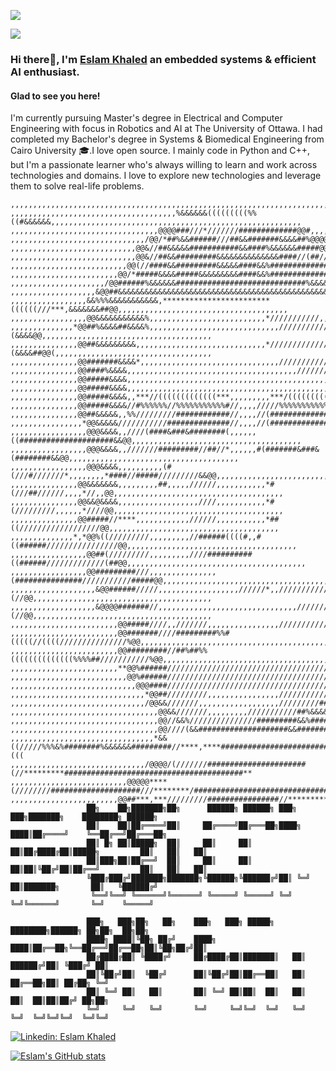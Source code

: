 <!--START_SECTION:waka-->
<!--END_SECTION:waka-->
![](https://camo.githubusercontent.com/da044eceef3d233db5a7b412c049813af02a8af0/68747470733a2f2f6d69722d73332d63646e2d63662e626568616e63652e6e65742f70726f6a6563745f6d6f64756c65732f6d61785f313230302f34666630373938363230383539332e356439613635346539326633362e676966)

![](https://komarev.com/ghpvc/?username=eslam69&color=brightgreen&style=for-the-badge	)
### Hi there👋, I'm [Eslam Khaled](https://www.github.com/eslam69) an embedded systems & efficient AI enthusiast.
#### Glad to see you here!
I'm currently pursuing Master's degree in Electrical and Computer Engineering with focus in Robotics and AI at The University of Ottawa. I had completed my Bachelor's degree in Systems & Biomedical Engineering from Cairo University 🎓.I love open source. I mainly code in Python and C++, but I'm a passionate learner who's always willing to learn and work across technologies and domains. I love to explore new technologies and leverage them to solve real-life problems.
```pyhton
,,,,,,,,,,,,,,,,,,,,,,,,,,,,,,,,,,,,,,,,,,,,,,,,,,,,,,,,,,,,,,,,,,,,,,,,,,,,,,,,,,,,,,,,,,,,,,,,,,,,,,,,,,,,,,,,,,,,,,,,
,,,,,,,,,,,,,,,,,,,,,,,,,,,,,,,,,,,,,%&&&&&&(((((((((%%((#&&&&&&,,,,,,,,,,,,,,,,,,,,,,,,,,,,,,,,,,,,,,,,,,,,,,,,,,,,,,,,
,,,,,,,,,,,,,,,,,,,,,,,,,,,,,,,,,@@@@###///*///////#############@@#,,,,,,,,,,,,,,,,,,,,,,,,,,,,,,,,,,,,,,,,,,,,,,,,,,,,,
,,,,,,,,,,,,,,,,,,,,,,,,,,,,,,/@@/*##%&&######///##&&#######&&&&##%@@@@,,,,,,,,,,,,,,,,,,,,,,,,,,,,,,,,,,,,,,,,,,,,,,,,,
,,,,,,,,,,,,,,,,,,,,,,,,,,,,@@&//##&&&&&###########&&####%&&&&&&#####@@,,,,,,,,,,,,,,,,,,,,,,,,,,,,,,,,,,,,,,,,,,,,,,,,,
,,,,,,,,,,,,,,,,,,,,,,,,,,,,@@&//##&&#########&&&&&&&&&&&&&&####//(##//@@,,,,,,,,,,,,,,,,,,,,,,,,,,,,,,,,,,,,,,,,,,,,,,,
,,,,,,,,,,,,,,,,,,,,,,,,,,@@(//####&&#########&&&&&####&&%#############//@@#,,,,,,,,,,,,,,,,,,,,,,,,,,,,,,,,,,,,,,,,,,,,
,,,,,,,,,,,,,,,,,,,,,,,,@@/*#####&&&&#####&&&&&&&&&####&&%###############//%@@,,,,,,,,,,,,,,,,,,,,,,,,,,,,,,,,,,,,,,,,,,
,,,,,,,,,,,,,,,,,,,,,/@@######%&&&&&&#############################%&&&&&&#####@@,,,,,,,,,,,,,,,,,,,,,,,,,,,,,,,,,,,,,,,,
,,,,,,,,,,,,,,,,,,,&@@##&&&&&&&&&&&&&&&&&&&&&&&&&&&&&&&&&&&&&&&&&&&&&&&&&&&&&&##@@,,,,,,,,,,,,,,,,,,,,,,,,,,,,,,,,,,,,,,
,,,,,,,,,,,,,,,,,&&%%%&&&&&&&&&&&,************************((((((///***,&&&&&&&##@@,,,,,,,,,,,,,,,,,,,,,,,,,,,,,,,,,,,,,,
,,,,,,,,,,,,,,,,,@@&&&&&&&&&&&%,,,,,,,,,,,,,,,,,,,,,,,,,,*///////////,,,,&&&&&##@@,,,,,,,,,,,,,,,,,,,,,,,,,,,,,,,,,,,,,,
,,,,,,,,,,,,,,*@@##%&&&&##&&&&%,,,,,,,,,,,,,,,,,,,,,,,,,,,,,///////////,,,,(&&&&@@,,,,,,,,,,,,,,,,,,,,,,,,,,,,,,,,,,,,,,
,,,,,,,,,,,,,,,@@##&&&&&&&&&,,,,,,,,,,,,,,,,,,,,,,,,,,,,,*///////////////,,(&&&&##@@(,,,,,,,,,,,,,,,,,,,,,,,,,,,,,,,,,,,
,,,,,,,,,,,,,,,@@#######&&&&*,,,,,,,,,,,,,,,,,,,,,,,,,,,,,,,///////////////#&&&&##@@(,,,,,,,,,,,,,,,,,,,,,,,,,,,,,,,,,,,
,,,,,,,,,,,,,,,@@####%&&&&,,,,,,,,,,,,,,,,,,,,,,,,,,,,,,,,,,,,,,///////////*,,&&&&@@(,,,,,,,,,,,,,,,,,,,,,,,,,,,,,,,,,,,
,,,,,,,,,,,,,,,@@#####&&&&,,,,,,,,,,,,,,,,,,,,,,,,,,,,,,,,,,,,,,,,,,,,,,,//*,,&&&&@@(,,,,,,,,,,,,,,,,,,,,,,,,,,,,,,,,,,,
,,,,,,,,,,,,,,,@@#####&&&&,,,,,,,,,,,,,,,,,,,,,,,,,,,,,,,,,,,,,,,,,,,,,,,,,,,,&&&&@@(,,,,,,,,,,,,,,,,,,,,,,,,,,,,,,,,,,,
,,,,,,,,,,,,,,,@@#####&&&&,,***//(((((((((((((***,,,,,,,,,***/(((((((((((//***&&&&@@(,,,,,,,,,,,,,,,,,,,,,,,,,,,,,,,,,,,
,,,,,,,,,,,,,,,@@#####&&&&//#%%%%%%//%%%%%%%%%%%#//,,,,/////%%%%%%%%%%%%%%%%%%&&&&@@(,,,,,,,,,,,,,,,,,,,,,,,,,,,,,,,,,,,
,,,,,,,,,,,,,,,@@##&&&&&,,%%/////////############//,,,,//(##################%%&&&&@@(,,,,,,,,,,,,,,,,,,,,,,,,,,,,,,,,,,,
,,,,,,,,,,,,,,,,*@@&&&&&///////////##############//,,,,//(####################&&@@,,,,,,,,,,,,,,,,,,,,,,,,,,,,,,,,,,,,,,
,,,,,,,,,,,,,,,,,@@@&&&&,,////(####&###&########(,,,,,,((#####################&&@@,,,,,,,,,,,,,,,,,,,,,,,,,,,,,,,,,,,,,,
,,,,,,,,,,,,,,,,,@@@&&&&,,///////#########//##//*,,,,,,#(#######&###&(########&&@@,,,,,,,,,,,,,,,,,,,,,,,,,,,,,,,,,,,,,,
,,,,,,,,,,,,,,,,,@@@&&&&,,,,,,,,,,(#(///#///////*,,,,,,,,*####//#####/////////&&@@,,,,,,,,,,,,,,,,,,,,,,,,,,,,,,,,,,,,,,
,,,,,,,,,,,,,,,@@&&&&&&&,,,,,,,,,##,,,,,//////,,,,,,,,,,,*#(///##//////,,,,*//,,@@,,,,,,,,,,,,,,,,,,,,,,,,,,,,,,,,,,,,,,
,,,,,,,,,,,,,,,@@&&@&&&&,,,,,,,,,,,,,,,,,,////,,,,,,,,,,,*#(/////////,,,,,,*////@@,,,,,,,,,,,,,,,,,,,,,,,,,,,,,,,,,,,,,,
,,,,,,,,,,,,,,,@@#####//****,,,,,,,,,,,,//////,,,,,,,,,,,*##((//////////////////@@,,,,,,,,,,,,,,,,,,,,,,,,,,,,,,,,,,,,,,
,,,,,,,,,,,,,,*,*@@%((/////////,,,,,,,,,//######((((#,,#((######////////////////@@,,,,,,,,,,,,,,,,,,,,,,,,,,,,,,,,,,,,,,
,,,,,,,,,,,,,,,,,@@##(/////////,,,,,,,,,////##########((######/////////////(##@@,,,,,,,,,,,,,,,,,,,,,,,,,,,,,,,,,,,,,,,,
,,,,,,,,,,,,,,,,,@@#########///,,,,,,,,,,,,,,,(###############///////////#####@@,,,,,,,,,,,,,,,,,,,,,,,,,,,,,,,,,,,,,,,,
,,,,,,,,,,,,,,,,,,,&@@######/////,,,,,,,,,,,,,,,,,,//////*,,/////////////##(//@@,,,,,,,,,,,,,,,,,,,,,,,,,,,,,,,,,,,,,,,,
,,,,,,,,,,,,,,,,,,,&@@@@#######//,,,,,,,,,,,,,,,,,,,,,,,,,,,,,,,/////////##(//@@,,,,,,,,,,,,,,,,,,,,,,,,,,,,,,,,,,,,,,,,
,,,,,,,,,,,,,,,,,,,,,,,,@@#####////,,///////,,,,,,,,,,,,,,,,/////////////##&@@*,,,,,,,,,,,,,,,,,,,,,,,,,,,,,,,,,,,,,,,,,
,,,,,,,,,,,,,,,,,,,,,,,,@@#######////#########%%#(((((//((((///////////////%@@,,,,,,,,,,,,,,,,,,,,,,,,,,,,,,,,,,,,,,,,,,
,,,,,,,,,,,,,,,,,,,,,,,,@@#########//##%##%%((((((((((((((%%%%##///////////%@@,,,,,,,,,,,,,,,,,,,,,,,,,,,,,,,,,,,,,,,,,,
,,,,,,,,,,,,,,,,,,,,,,,,**@@%######//////////////////////////////////////&@#*/,,,,,,,,,,,,,,,,,,,,,,,,,,,,,,,,,,,,,,,,,,
,,,,,,,,,,,,,,,,,,,,,,,,,,@@%######//////////////////////////////////////@@#,,,,,,,,,,,,,,,,,,,,,,,,,,,,,,,,,,,,,,,,,,,,
,,,,,,,,,,,,,,,,,,,,,,,,,,,,@@@####//////////////////////////////////////@@#,,,,,,,,,,,,,,,,,,,,,,,,,,,,,,,,,,,,,,,,,,,,
,,,,,,,,,,,,,,,,,,,,,,,,,,,,,,*@@##/////////,,,,,,,,,,,,,,,,///////////&&@@#,,,,,,,,,,,,,,,,,,,,,,,,,,,,,,,,,,,,,,,,,,,,
,,,,,,,,,,,,,,,,,,,,,,,,,,,,,,/@@&&///////,,,,,,,,,,,,,,,,,,/////////##&&//%@@@@,,,,,,,,,,,,,,,,,,,,,,,,,,,,,,,,,,,,,,,,
,,,,,,,,,,,,,,,,,,,,,,,,,,,,,,,,,@@&&///////,,,,,,,,,///////////##%&&&&////*****@@@@@@@@@,,,,,,,,,,,,,,,,,,,,,,,,,,,,,,,
,,,,,,,,,,,,,,,,,,,,,,,,,,,,,,,,,@@//&&%///////////////#########&&%######//*****#########@@@@@@@@@,,,,,,,,,,,,,,,,,,,,,,
,,,,,,,,,,,,,,,,,,,,,,,,,,,,,,,,,@@////(&&####################&&#########//*******################@@@@@@@@@@@@@@@@@@@@@@
,,,,,,,,,,,,,,,,,,,,,,,,,,,,,,,,*&&((/////%%%&%########%&&&&&&#########//****,****###################################(((
,,,,,,,,,,,,,,,,,,,,,,,,,,,,,,/@@@@/(///////######################(//*********########################################**
,,,,,,,,,,,,,,,,,,,,,,,,,,@@@@@****(////////####################///********/######################################****##
,,,,,,,,,,,,,,,,,,,,,,,,@@##***,***/////////################//***********######################################*******##
                 ██╗    ██╗███████╗██╗      ██████╗ ██████╗ ███╗   ███╗███████╗    ████████╗ ██████╗     
                 ██║    ██║██╔════╝██║     ██╔════╝██╔═══██╗████╗ ████║██╔════╝    ╚══██╔══╝██╔═══██╗    
                 ██║ █╗ ██║█████╗  ██║     ██║     ██║   ██║██╔████╔██║█████╗         ██║   ██║   ██║    
                 ██║███╗██║██╔══╝  ██║     ██║     ██║   ██║██║╚██╔╝██║██╔══╝         ██║   ██║   ██║    
                 ╚███╔███╔╝███████╗███████╗╚██████╗╚██████╔╝██║ ╚═╝ ██║███████╗       ██║   ╚██████╔╝    
                  ╚══╝╚══╝ ╚══════╝╚══════╝ ╚═════╝ ╚═════╝ ╚═╝     ╚═╝╚══════╝       ╚═╝    ╚═════╝     

                 ███╗   ███╗██╗   ██╗    ███╗   ███╗ █████╗ ████████╗██████╗ ██╗██╗  ██╗██╗              
                 ████╗ ████║╚██╗ ██╔╝    ████╗ ████║██╔══██╗╚══██╔══╝██╔══██╗██║╚██╗██╔╝██║              
                 ██╔████╔██║ ╚████╔╝     ██╔████╔██║███████║   ██║   ██████╔╝██║ ╚███╔╝ ██║              
                 ██║╚██╔╝██║  ╚██╔╝      ██║╚██╔╝██║██╔══██║   ██║   ██╔══██╗██║ ██╔██╗ ╚═╝              
                 ██║ ╚═╝ ██║   ██║       ██║ ╚═╝ ██║██║  ██║   ██║   ██║  ██║██║██╔╝ ██╗██╗              
                 ╚═╝     ╚═╝   ╚═╝       ╚═╝     ╚═╝╚═╝  ╚═╝   ╚═╝   ╚═╝  ╚═╝╚═╝╚═╝  ╚═╝╚═╝              
```
 [![Linkedin: Eslam Khaled](https://img.shields.io/badge/-Eslam_Khaled-blue?style=flat-square&logo=Linkedin&logoColor=white&link=https://www.linkedin.com/in/eslam64/)](https://www.linkedin.com/in/eslam64/) 

[![Eslam's GitHub stats](https://github-readme-stats.vercel.app/api?username=eslam69&show_icons=true&count_private=true&theme=tokyonight)](https://github.com/anuraghazra/github-readme-stats)
